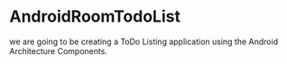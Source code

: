 # AndroidRoomTodoList
we are going to be creating a ToDo Listing application using the Android Architecture Components.
